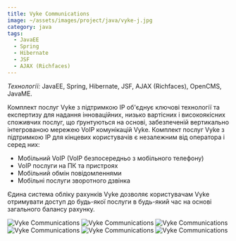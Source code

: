 ```yaml
---
title: Vyke Communications
image: ~/assets/images/project/java/vyke-j.jpg
category: java
tags:
  - JavaEE
  - Spring
  - Hibernate
  - JSF
  - AJAX (Richfaces)
---
```


*Технології:* JavaEE, Spring, Hibernate, JSF, AJAX (Richfaces), OpenCMS, JavaME.

Комплект послуг Vyke з підтримкою IP об'єднує ключові технології та експертизу для надання інноваційних, низько вартісних і високоякісних споживчих послуг, що ґрунтуються на основі, забезпеченій вертикально інтегрованою мережею VoIP комунікацій Vyke. Комплект послуг Vyke з підтримкою IP для кінцевих користувачів є незалежним від оператора і серед них:

* Мобільний VoIP (VoIP безпосередньо з мобільного телефону)
* VoIP послуги на ПК та пристроях
* Мобільний обмін повідомленнями
* Мобільні послуги зворотного дзвінка

Єдина система обліку рахунків Vyke дозволяє користувачам Vyke отримувати доступ до будь-якої послуги в будь-який час на основі загального балансу рахунку.

![Vyke Communications](~/assets/images/project/java/Vyke-com-1.jpg)
![Vyke Communications](~/assets/images/project/java/Vyke-com-2.jpg)
![Vyke Communications](~/assets/images/project/java/Vyke-com-3.jpg)
![Vyke Communications](~/assets/images/project/java/Vyke-com-4.jpg)
![Vyke Communications](~/assets/images/project/java/Vyke-com-5.jpg)
![Vyke Communications](~/assets/images/project/java/Vyke-com-6.jpg)
